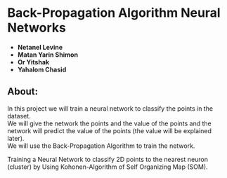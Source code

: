 ﻿# Back-Propagation Algorithm Neural Networks

- **Netanel Levine** 
- **Matan Yarin Shimon**
- **Or Yitshak**
- **Yahalom Chasid**  

## About:
In this project we will train a neural network to classify the points in the dataset.  
We will give the network the points and the value of the points and the network will predict the value of the points (the value will be explained later).  
We will use the Back-Propagation Algorithm to train the network.

Training a Neural Network to classify 2D points to the nearest neuron (cluster) by Using Kohonen-Algorithm of Self Organizing Map (SOM).
